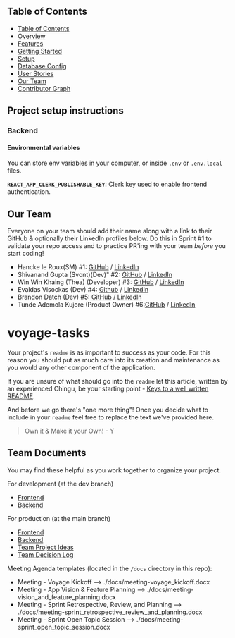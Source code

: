 ##  Table of Contents

- [Table of Contents](#table-of-contents)
- [Overview](#overview)
- [Features](#features)
- [Getting Started](#getting-started)
- [Setup](#setup)
- [Database Config](#database-config)
- [User Stories](#user-stories)
- [Our Team](#our-team)
- [Contributor Graph](#contributor-graph)

## Project setup instructions

### Backend

#### Environmental variables

You can store env variables in your computer, or inside `.env` or `.env.local` files.

**`REACT_APP_CLERK_PUBLISHABLE_KEY`**: Clerk key used to enable frontend authentication.

## Our Team

Everyone on your team should add their name along with a link to their GitHub
& optionally their LinkedIn profiles below. Do this in Sprint #1 to validate
your repo access and to practice PR'ing with your team *before* you start
coding!

- Hancke le Roux(SM) #1: [GitHub](https://github.com/HawkCoding) / [LinkedIn](https://www.linkedin.com/in/hancke-chris-le-roux-19981206za/)
- Shivanand Gupta (Svont)(Dev)" #2: [GitHub](https://github.com/Shivanand-0) / [LinkedIn](https://www.linkedin.com/in/ishivanandgupta/)
- Win Win Khaing (Thea) (Developer) #3: [GitHub](https://github.com/TheaWin) / [LinkedIn](https://www.linkedin.com/in/thea-win/)
- Evaldas Visockas (Dev) #4: [Github](https://github.com/EvalVis) / [LinkedIn](https://www.linkedin.com/in/evaldas-visockas/)
- Brandon Datch (Dev) #5: [GitHub](https://github.com/Brandon-Isaac) / [LinkedIn](https://linkedin.com/in/isaac-datch-947067288)
- Tunde Ademola Kujore (Product Owner) #6:[GitHub](https://github.com/Dhemmyhardy) / [LinkedIn](https://linkedin.com/in/tundeademolakujore/)
  
# voyage-tasks

Your project's `readme` is as important to success as your code. For 
this reason you should put as much care into its creation and maintenance
as you would any other component of the application.

If you are unsure of what should go into the `readme` let this article,
written by an experienced Chingu, be your starting point - 
[Keys to a well written README](https://tinyurl.com/yk3wubft).

And before we go there's "one more thing"! Once you decide what to include
in your `readme` feel free to replace the text we've provided here.

> Own it & Make it your Own! - Y

## Team Documents

You may find these helpful as you work together to organize your project.

For development (at the dev branch)
- [Frontend](https://v56-tier3-team-32dev-git-dev-evaldas-projects-1b81790e.vercel.app/)
- [Backend](https://surgery-status.onrender.com)

For production (at the main branch)
- [Frontend](https://v56-tier3-team-32main.vercel.app)
- [Backend](https://v56-tier3-team-32.onrender.com)
- [Team Project Ideas](./docs/team_project_ideas.md)
- [Team Decision Log](./docs/team_decision_log.md)

Meeting Agenda templates (located in the `/docs` directory in this repo):

- Meeting - Voyage Kickoff --> ./docs/meeting-voyage_kickoff.docx
- Meeting - App Vision & Feature Planning --> ./docs/meeting-vision_and_feature_planning.docx
- Meeting - Sprint Retrospective, Review, and Planning --> ./docs/meeting-sprint_retrospective_review_and_planning.docx
- Meeting - Sprint Open Topic Session --> ./docs/meeting-sprint_open_topic_session.docx
